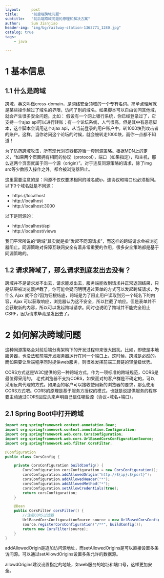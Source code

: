 ```yaml
---
layout:     post
title:      "前后端跨域问题"
subtitle:   "前后端跨域问题的原理和解决方案"
author:     Sun Jianjiao
header-img: "img/bg/railway-station-1363771_1280.jpg"
catalog: true
tags:
    - java

---
```


# 1 基本信息

## 1.1 什么是跨域

跨域，英文叫做cross-domain，是网络安全领域的一个专有名词。简单点理解就是某些操作越过了域名的界限，访问了别的域名。如果脚本可以自由访问其他域，就会产生很多安全问题。比如：
假设有一个网上银行系统，你已经登录过了，它支持一个ajax api可以进行转账；有一个论坛系统，人气很高，但是其中有恶意脚本，这个脚本会调用这个ajax api，从当前登录的用户账户中，转1000块到攻击者的账户。这样，当你访问这个论坛的时候，就会被转走1000块，而你一点都不知道！

为了防范跨域攻击，所有现代浏览器都遵循一套同源策略。根据MDN上的定义，“如果两个页面拥有相同的协议（protocol），端口（如果指定），和主机，那么这两个页面就属于同一个源（origin）”。对于违反同源策略的请求，除了img src等少数嵌入操作之外，都会被浏览器阻止。

这里需要注意的是：同源不仅仅要求相同的域名或ip，连协议和端口也必须相同。以下3个域名就是不同源：

- https://localhost
- http://localhost
- http://localhost:3000

以下是同源的：

- http://localhost/api
- http://localhost/views

我们平常所说的“跨域”其实就是指“发起不同源请求”，而这样的跨域请求会被浏览器阻止。同源策略对保障互联网安全有着非常重要的作用，很多安全策略都是基于同源策略的。

## 1.2 请求跨域了，那么请求到底发出去没有？ 

跨域并不是请求发不出去，请求能发出去，服务端能收到请求并正常返回结果，只是结果被浏览器拦截了。你可能会疑问明明通过表单的方式可以发起跨域请求，为什么 Ajax 就不会?因为归根结底，跨域是为了阻止用户读取到另一个域名下的内容，Ajax 可以获取响应，浏览器认为这不安全，所以拦截了响应。但是表单并不会获取新的内容，所以可以发起跨域请求。同时也说明了跨域并不能完全阻止 CSRF，因为请求毕竟是发出去了。

# 2 如何解决跨域问题

这种同源策略会对前后端分离架构下的开发过程带来很大困扰。比如，即使是本地服务器，也没法和前端开发服务器运行在同一个端口上，这时候，跨域是必然的。而如果要让后端程序同时提供web服务，则很难发挥前端工具链的轻量级优势。

CORS方式这是W3C提供的另一种跨域方式。作为一项标准的跨域规范，CORS是最值得采用的。 老式浏览器不支持CORS，如果面对的客户群是不确定的，可以采用反向代理的方式。如果面的客户可以接收使用新的浏览器的要求，那么使用CORS方式吧。CORS的原理是基于服务方授权的模式，也就是说提供服务的程序要主动通过CORS回应头来声明自己信任哪些源（协议+域名+端口）。

## 2.1 Spring Boot中打开跨域

```java
import org.springframework.context.annotation.Bean;
import org.springframework.context.annotation.Configuration;
import org.springframework.web.cors.CorsConfiguration;
import org.springframework.web.cors.UrlBasedCorsConfigurationSource;
import org.springframework.web.filter.CorsFilter;

@Configuration
public class CorsConfig {

    private CorsConfiguration buildConfig() {
        CorsConfiguration corsConfiguration = new CorsConfiguration();
        corsConfiguration.addAllowedOrigin("http://${ip}:${port}");       //允许指定域名使用
        corsConfiguration.addAllowedHeader("*");                          //允许任何头
        corsConfiguration.addAllowedMethod("*");                          //允许任何方法
        corsConfiguration.setAllowCredentials(true);
        return corsConfiguration;
    }

    @Bean
    public CorsFilter corsFilter() {
        //注册CORS过滤器
        UrlBasedCorsConfigurationSource source = new UrlBasedCorsConfigurationSource();
        source.registerCorsConfiguration("/**", buildConfig());
        return new CorsFilter(source);
    }
}
```

addAllowedOrigin是追加访问源地址，而setAllowedOrigins是可以直接设置多条访问源。可以通过setAllowdOrigins设置多条允许的数据源。

allowdOrigins建议设置指定的地址，如web服务的地址和端口号，这样更加安全。
